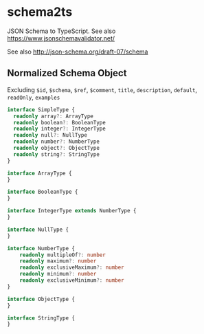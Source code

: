 # schema2ts

JSON Schema to TypeScript. See also https://www.jsonschemavalidator.net/

See also http://json-schema.org/draft-07/schema

## Normalized Schema Object

Excluding `$id`, `$schema`, `$ref`, `$comment`, `title`, `description`, `default`, `readOnly`, `examples`

```ts
interface SimpleType {
  readonly array?: ArrayType
  readonly boolean?: BooleanType
  readonly integer?: IntegerType
  readonly null?: NullType
  readonly number?: NumberType
  readonly object?: ObjectType
  readonly string?: StringType
}

interface ArrayType {
}

interface BooleanType {
}

interface IntegerType extends NumberType {
}

interface NullType {
}

interface NumberType {
    readonly multipleOf?: number
    readonly maximum?: number
    readonly exclusiveMaximum?: number
    readonly minimum?: number
    readonly exclusiveMinimum?: number
}

interface ObjectType {
}

interface StringType {
}
```
